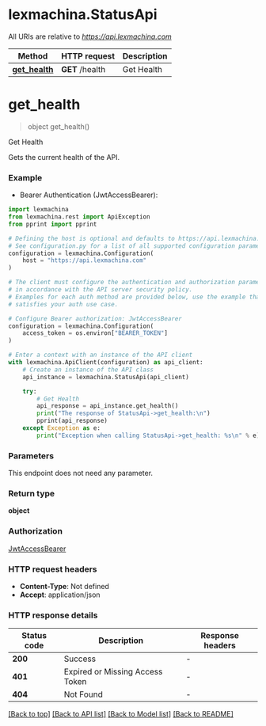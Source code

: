 # lexmachina.StatusApi

All URIs are relative to *https://api.lexmachina.com*

Method | HTTP request | Description
------------- | ------------- | -------------
[**get_health**](StatusApi.md#get_health) | **GET** /health | Get Health


# **get_health**
> object get_health()

Get Health

Gets the current health of the API.

### Example

* Bearer Authentication (JwtAccessBearer):

```python
import lexmachina
from lexmachina.rest import ApiException
from pprint import pprint

# Defining the host is optional and defaults to https://api.lexmachina.com
# See configuration.py for a list of all supported configuration parameters.
configuration = lexmachina.Configuration(
    host = "https://api.lexmachina.com"
)

# The client must configure the authentication and authorization parameters
# in accordance with the API server security policy.
# Examples for each auth method are provided below, use the example that
# satisfies your auth use case.

# Configure Bearer authorization: JwtAccessBearer
configuration = lexmachina.Configuration(
    access_token = os.environ["BEARER_TOKEN"]
)

# Enter a context with an instance of the API client
with lexmachina.ApiClient(configuration) as api_client:
    # Create an instance of the API class
    api_instance = lexmachina.StatusApi(api_client)

    try:
        # Get Health
        api_response = api_instance.get_health()
        print("The response of StatusApi->get_health:\n")
        pprint(api_response)
    except Exception as e:
        print("Exception when calling StatusApi->get_health: %s\n" % e)
```



### Parameters

This endpoint does not need any parameter.

### Return type

**object**

### Authorization

[JwtAccessBearer](../README.md#JwtAccessBearer)

### HTTP request headers

 - **Content-Type**: Not defined
 - **Accept**: application/json

### HTTP response details

| Status code | Description | Response headers |
|-------------|-------------|------------------|
**200** | Success |  -  |
**401** | Expired or Missing Access Token |  -  |
**404** | Not Found |  -  |

[[Back to top]](#) [[Back to API list]](../README.md#documentation-for-api-endpoints) [[Back to Model list]](../README.md#documentation-for-models) [[Back to README]](../README.md)

